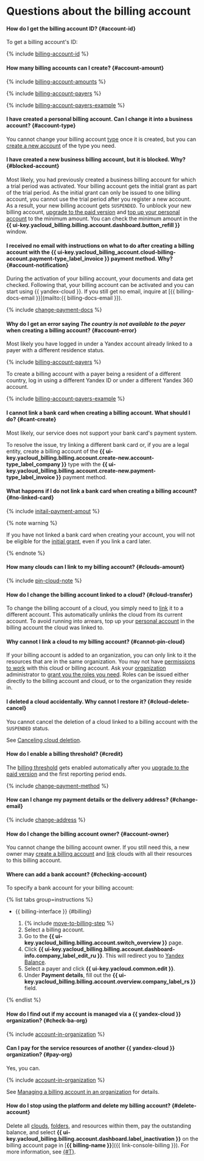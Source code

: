 # Questions about the billing account

#### How do I get the billing account ID? {#account-id}

To get a billing account's ID:

{% include [billing-account-id](../../_includes/billing/billing-account-id.md) %}

#### How many billing accounts can I create? {#account-amount}

{% include [billing-account-amounts](../../billing/_includes/billing-account-amounts.md) %}

{% include [billing-account-payers](../../billing/_includes/billing-account-payers.md) %}

{% include [billing-account-payers-example](../../billing/_includes/billing-account-payers-example.md) %}

#### I have created a personal billing account. Can I change it into a business account? {#account-type}

You cannot change your billing account [type](../../billing/concepts/billing-account.md#ba-types) once it is created, but you can [create a new account](../../billing/operations/create-new-account.md) of the type you need.

#### I have created a new business billing account, but it is blocked. Why? {#blocked-account}

Most likely, you had previously created a business billing account for which a trial period was activated. Your billing account gets the initial grant as part of the trial period. As the initial grant can only be issued to one billing account, you cannot use the trial period after you register a new account. As a result, your new billing account gets `SUSPENDED`.
To unblock your new billing account, [upgrade to the paid version](../../billing/operations/activate-commercial.md) and [top up your personal account](../../billing/operations/pay-the-bill.md) to the minimum amount. You can check the minimum amount in the **{{ ui-key.yacloud_billing.billing.account.dashboard.button_refill }}** window.

#### I received no email with instructions on what to do after creating a billing account with the {{ ui-key.yacloud_billing_account.cloud-billing-account.payment-type_label_invoice }} payment method. Why? {#account-notification}

During the activation of your billing account, your documents and data get checked. Following that, your billing account can be activated and you can start using {{ yandex-cloud }}.
If you still get no email, inquire at [{{ billing-docs-email }}](mailto:{{ billing-docs-email }}).

{% include [change-payment-docs](../../billing/_includes/change-payment-docs.md) %}

#### Why do I get an error saying _The country is not available to the payer_ when creating a billing account? {#account-error}

Most likely you have logged in under a Yandex account already linked to a payer with a different residence status. 

{% include [billing-account-payers](../../billing/_includes/billing-account-payers.md) %}

To create a billing account with a payer being a resident of a different country, log in using a different Yandex ID or under a different Yandex 360 account. 

{% include [billing-account-payers-example](../../billing/_includes/billing-account-payers-example.md) %}

#### I cannot link a bank card when creating a billing account. What should I do? {#cant-create}

Most likely, our service does not support your bank card's payment system.

To resolve the issue, try linking a different bank card or, if you are a legal entity, create a billing account of the **{{ ui-key.yacloud_billing.billing.account.create-new.account-type_label_company }}** type with the **{{ ui-key.yacloud_billing.billing.account.create-new.payment-type_label_invoice }}** payment method.

#### What happens if I do not link a bank card when creating a billing account? {#no-linked-card}

{% include [initail-payment-amout](../../_includes/billing/initial-payment-amount.md) %}

{% note warning %}

If you have not linked a bank card when creating your account, you will not be eligible for the [initial grant](../../billing/concepts/bonus-account.md), even if you link a card later.

{% endnote %}

#### How many clouds can I link to my billing account? {#clouds-amount}

{% include [pin-cloud-note](../../billing/_includes/pin-cloud-note.md) %}

#### How do I change the billing account linked to a cloud? {#cloud-transfer}

To change the billing account of a cloud, you simply need to [link](../../billing/operations/pin-cloud.md) it to a different account. This automatically unlinks the cloud from its current account. To avoid running into arrears, top up your [personal account](../../billing/concepts/personal-account.md) in the billing account the cloud was linked to.

#### Why cannot I link a cloud to my billing account? {#cannot-pin-cloud}

If your billing account is added to an organization, you can only link to it the resources that are in the same organization. You may not have [permissions to work](../../billing/operations/pin-cloud.md#bind-roles) with this cloud or billing account. Ask your [organization](../../billing/concepts/organization.md) administrator to [grant you the roles you need](../../billing/security/index.md#set-role).
Roles can be issued either directly to the billing account and cloud, or to the organization they reside in.

#### I deleted a cloud accidentally. Why cannot I restore it? {#cloud-delete-cancel}

You cannot cancel the deletion of a cloud linked to a billing account with the `SUSPENDED` status.

See [Canceling cloud deletion](../../resource-manager/operations/cloud/delete-cancel.md).

#### How do I enable a billing threshold? {#credit}

The [billing threshold](../../billing/concepts/billing-threshold.md) gets enabled automatically after you [upgrade to the paid version](../../billing/operations/activate-commercial.md) and the first reporting period ends.

{% include [change-payment-method](../../billing/_includes/change-payment-method.md) %}

#### How can I change my payment details or the delivery address? {#change-email}

{% include [change-address](../../billing/_includes/change-address.md) %}


#### How do I change the billing account owner? {#account-owner}

You cannot change the billing account owner. If you still need this, a new owner may [create a billing account](../../billing/operations/create-new-account.md) and [link](../../billing/operations/pin-cloud.md) clouds with all their resources to this billing account.

#### Where can add a bank account? {#checking-account}

To specify a bank account for your billing account:

{% list tabs group=instructions %}

- {{ billing-interface }} {#billing}

   1. {% include [move-to-billing-step](../../billing/_includes/move-to-billing-step.md) %}
   1. Select a billing account.
   1. Go to the **{{ ui-key.yacloud_billing.billing.account.switch_overview }}** page.
   1. Click **{{ ui-key.yacloud_billing.billing.account.dashboard-info.company_label_edit_ru }}**.
      This will redirect you to [Yandex Balance](https://balance.yandex.ru/).
   1. Select a payer and click **{{ ui-key.yacloud.common.edit }}**.
   1. Under **Payment details**, fill out the **{{ ui-key.yacloud_billing.billing.account.overview.company_label_rs }}** field.

{% endlist %}

#### How do I find out if my account is managed via a {{ yandex-cloud }} organization? {#check-ba-org}

{% include [account-in-organization](../../_includes/billing/check-account-organization.md) %}

#### Can I pay for the service resources of another {{ yandex-cloud }} organization? {#pay-org}

Yes, you can.

{% include [account-in-organization](../../_includes/billing/pay-resouces-of-another-organization.md) %}

See [Managing a billing account in an organization](../../billing/concepts/organization.md) for details.

#### How do I stop using the platform and delete my billing account? {#delete-account}


Delete all [clouds](../../resource-manager/concepts/resources-hierarchy.md#cloud), [folders](../../resource-manager/concepts/resources-hierarchy.md#folder), and resources within them, pay the outstanding balance, and select **{{ ui-key.yacloud_billing.billing.account.dashboard.label_inactivation }}** on the billing account page in [**{{ billing-name }}**]({{ link-console-billing }}). For more information, see [{#T}](../../billing/operations/delete-account.md).


